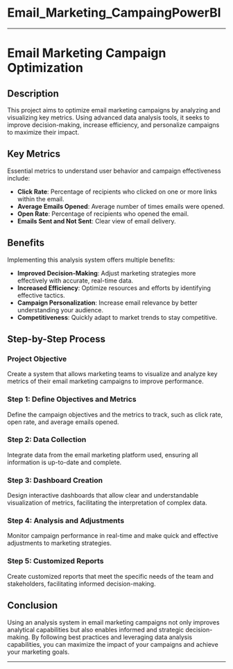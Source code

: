 # Email_Marketing_CampaingPowerBI

---

# Email Marketing Campaign Optimization

## Description

This project aims to optimize email marketing campaigns by analyzing and visualizing key metrics. Using advanced data analysis tools, it seeks to improve decision-making, increase efficiency, and personalize campaigns to maximize their impact.

## Key Metrics

Essential metrics to understand user behavior and campaign effectiveness include:

- **Click Rate**: Percentage of recipients who clicked on one or more links within the email.
- **Average Emails Opened**: Average number of times emails were opened.
- **Open Rate**: Percentage of recipients who opened the email.
- **Emails Sent and Not Sent**: Clear view of email delivery.

## Benefits

Implementing this analysis system offers multiple benefits:

- **Improved Decision-Making**: Adjust marketing strategies more effectively with accurate, real-time data.
- **Increased Efficiency**: Optimize resources and efforts by identifying effective tactics.
- **Campaign Personalization**: Increase email relevance by better understanding your audience.
- **Competitiveness**: Quickly adapt to market trends to stay competitive.

## Step-by-Step Process

### Project Objective

Create a system that allows marketing teams to visualize and analyze key metrics of their email marketing campaigns to improve performance.

### Step 1: Define Objectives and Metrics

Define the campaign objectives and the metrics to track, such as click rate, open rate, and average emails opened.

### Step 2: Data Collection

Integrate data from the email marketing platform used, ensuring all information is up-to-date and complete.

### Step 3: Dashboard Creation

Design interactive dashboards that allow clear and understandable visualization of metrics, facilitating the interpretation of complex data.

### Step 4: Analysis and Adjustments

Monitor campaign performance in real-time and make quick and effective adjustments to marketing strategies.

### Step 5: Customized Reports

Create customized reports that meet the specific needs of the team and stakeholders, facilitating informed decision-making.

## Conclusion

Using an analysis system in email marketing campaigns not only improves analytical capabilities but also enables informed and strategic decision-making. By following best practices and leveraging data analysis capabilities, you can maximize the impact of your campaigns and achieve your marketing goals.

---
